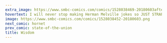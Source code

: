 ```yaml
---
extra_image: https://www.smbc-comics.com/comics/1528038469-20180603after.png
hovertext: I will never stop making Herman Melville jokes so JUST STRAP IN
image: https://www.smbc-comics.com/comics/1528038452-20180603.png
next_comic: hornet
prev_comic: state-of-the-union
title: Wisdom
---
```


